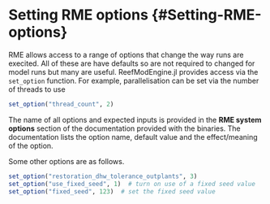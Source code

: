
# Setting RME options {#Setting-RME-options}

RME allows access to a range of options that change the way runs are execited. All of these are have defaults so are not required to changed for model runs but many are useful. ReefModEngine.jl provides access via the `set_option` function. For example, parallelisation can be set via the number of threads to use

```julia
set_option("thread_count", 2)
```


The name of all options and expected inputs is provided in the **RME system options** section of the documentation provided with the binaries. The documentation lists the option name, default value and the effect/meaning of the option.

Some other options are as follows.

```julia
set_option("restoration_dhw_tolerance_outplants", 3)
set_option("use_fixed_seed", 1)  # turn on use of a fixed seed value
set_option("fixed_seed", 123)  # set the fixed seed value
```

